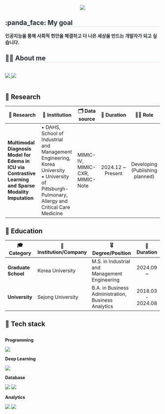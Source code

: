 <div align= "center">
    <img src="https://capsule-render.vercel.app/api?type=waving&color=61ad52&height=180&text=Gangmin's%20Github&animation=fadeIn&fontColor=000000&fontSize=70" />
    </div>
    <div style="text-align: left;"> 
    <h2 style="border-bottom: 1px solid #d8dee4; color: #282d33;"> :panda_face: My goal </h2>  
    <div style="font-weight: 700; font-size: 15px; text-align: left; color: #282d33;"> 인공지능을 통해 사회적 현안을 해결하고 더 나은 세상을 만드는 개발자가 되고 싶습니다. </div> 
    </div>
    <div style="text-align: left;">
    <h2 style="border-bottom: 1px solid #d8dee4; color: #282d33;"> 🧑‍💻 About me </h2> <br> 
    <div style="text-align: left;">
         <a href=https://blog.naver.com/kanovatio> <img src="https://img.shields.io/badge/Naver-03C75A?style=for-the-badge&logo=Naver&logoColor=white&link=https://blog.naver.com/kanovatio"> </a>
         <a href=https://public.tableau.com/app/profile/kanovatio/vizzes> <img src="https://img.shields.io/badge/Tableau Public-E97627?style=for-the-badge&logo=Tableau&logoColor=white&link=https://public.tableau.com/app/profile/kanovatio/vizzes"> </a>
          </div>  <br> 
    <div style="text-align: left;">  </div> 
    </div>

## 🔬 Research
| 🧪&nbsp;**Research**  | 🏫&nbsp;**Institution** | 🗂️&nbsp;**Data source** | 📅&nbsp;**Duration** | 👨‍💻&nbsp;**Role** |
|----------------|-----------------------|--------------------|:------------------:|:-------------:|
| **Multimodal Diagnosis Model for Edema in ICU via Contrastive Learning and Sparse Modality Imputation** | • DAHS, School of Industrial and Management Engineering, Korea University<br>• University of Pittsburgh-Pulmonary, Allergy and Critical Care Medicine | MIMIC-IV, MIMIC-CXR, MIMIC-Note | 2024.12 ~ Present| Developing (Publishing planned) |

## 🏫 Education
| 🎓 **Category**    | 🏫 **Institution/Company** | 🎖️ **Degree/Position** | 📅 **Duration** |
|----------------|--------------------|---------------|:---------------:|
| **Graduate School** | Korea University | M.S. in Industrial and Management Engineering | 2024.09 ~ |
| **University** | Sejong University | B.A. in Business Administration, Business Analytics | 2018.03 - 2024.08 |
    
## 🔨 Tech stack
<div style="display:flex; flex-direction:column; align-items:flex-start;">
    <!-- Programming -->
    <p><strong>Programming</strong></p>
    <div>
        <img src="https://img.shields.io/badge/Python-3776AB?style=for-the-badge&logo=Python&logoColor=white">
    </div>
    <!-- Deep Learning -->
    <p><strong>Deep Learning</strong></p>
    <div>
        <img src="https://img.shields.io/badge/Pytorch-EE4C2C?style=for-the-badge&logo=pytorch&logoColor=white">
    </div>
    <!-- Database -->
    <p><strong>Database</strong></p>
    <div>
        <img src="https://img.shields.io/badge/PostgreSQL-316192?style=for-the-badge&logo=postgresql&logoColor=white">
        <img src="https://img.shields.io/badge/MySQL-005C84?style=for-the-badge&logo=mysql&logoColor=white">
    </div>
    <!-- Analytics -->
    <p><strong>Analytics</strong></p>
    <div>
        <img src="https://img.shields.io/badge/Tableau-E97627?style=for-the-badge&logo=Tableau&logoColor=white">
        <img src="https://img.shields.io/badge/QGIS-589632?style=for-the-badge&logo=QGIS&logoColor=white">
    </div>
